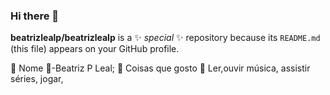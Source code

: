 ### Hi there 👋


**beatrizlealp/beatrizlealp** is a ✨ _special_ ✨ repository because its `README.md` (this file) appears on your GitHub profile.

🐳 Nome 🐳-Beatriz P Leal;
💙 Coisas que gosto 💙 Ler,ouvir música, assistir séries, jogar, 





